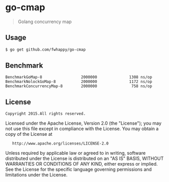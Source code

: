 # go-cmap

> Golang concurrency map

## Usage

``` bash
$ go get github.com/fwhappy/go-cmap
```

## Benchmark

```
BenchmarkGoMap-8                 2000000              1308 ns/op
BenchmarkNolockGoMap-8           2000000              1172 ns/op
BenchmarkConcurrencyMap-8        2000000               758 ns/op
```

## License

	Copyright 2015.All rights reserved.

   Licensed under the Apache License, Version 2.0 (the "License");
   you may not use this file except in compliance with the License.
   You may obtain a copy of the License at

       http://www.apache.org/licenses/LICENSE-2.0

   Unless required by applicable law or agreed to in writing, software
   distributed under the License is distributed on an "AS IS" BASIS,
   WITHOUT WARRANTIES OR CONDITIONS OF ANY KIND, either express or implied.
   See the License for the specific language governing permissions and
   limitations under the License.
